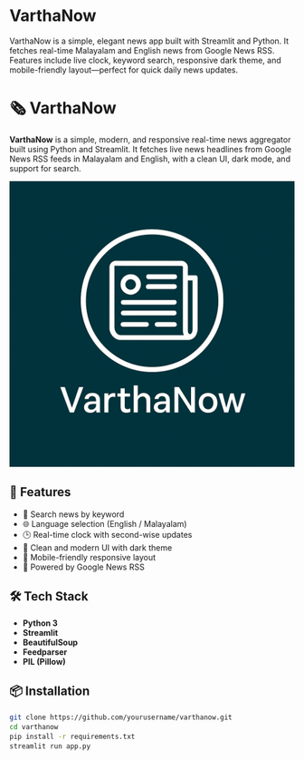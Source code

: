 # VarthaNow
VarthaNow is a simple, elegant news app built with Streamlit and Python. It fetches real-time Malayalam and English news from Google News RSS. Features include live clock, keyword search, responsive dark theme, and mobile-friendly layout—perfect for quick daily news updates.
# 🗞 VarthaNow

**VarthaNow** is a simple, modern, and responsive real-time news aggregator built using Python and Streamlit. It fetches live news headlines from Google News RSS feeds in Malayalam and English, with a clean UI, dark mode, and support for search.

![Logo](varthanow.png)

## 🚀 Features

- 🔎 Search news by keyword
- 🌐 Language selection (English / Malayalam)
- 🕒 Real-time clock with second-wise updates
- 🎨 Clean and modern UI with dark theme
- 📲 Mobile-friendly responsive layout
- 📡 Powered by Google News RSS

## 🛠️ Tech Stack

- **Python 3**
- **Streamlit**
- **BeautifulSoup**
- **Feedparser**
- **PIL (Pillow)**

## 📦 Installation

```bash
git clone https://github.com/yourusername/varthanow.git
cd varthanow
pip install -r requirements.txt
streamlit run app.py
